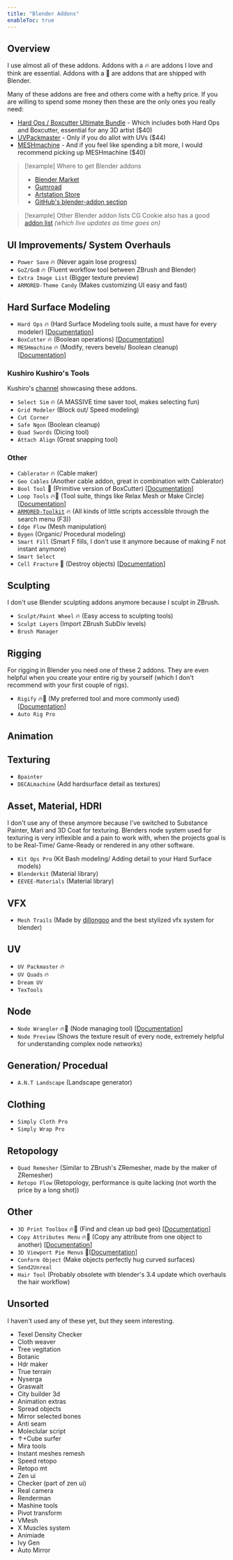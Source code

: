 ```yaml
---
title: "Blender Addons"
enableToc: true
---
```

## Overview
I use almost all of these addons. Addons with a 🔥 are addons I love and think are essential. Addons with a 🧱 are addons that are shipped with Blender.

Many of these addons are free and others come with a hefty price. If you are willing to spend some money then these are the only ones you really need:

- [Hard Ops / Boxcutter Ultimate Bundle](https://www.artstation.com/marketplace/p/D7aM/hard-ops-boxcutter-ultimate-bundle) - Which includes both Hard Ops and Boxcutter, essential for any 3D artist ($40)
- [UVPackmaster](https://uvpackmaster.com/) - Only if you do allot with UVs ($44)
- [MESHmachine](https://machin3.gumroad.com/l/MESHmachine) - And if you feel like spending a bit more, I would recommend picking up MESHmachine ($40)

>[!example] Where to get Blender addons
>
>- [Blender Market](https://blendermarket.com/categories/scripts-and-addons)
>- [Gumroad](https://gumroad.com/discover)
>- [Artstation Store](https://www.artstation.com/marketplace/game-dev/resources)
>- [GitHub's blender-addon section](https://github.com/topics/blender-addon)

>[!example] Other Blender addon lists
CG Cookie also has a good [addon list](https://cgcookie.com/posts/the-ultimate-2022-guide-to-the-best-blender-add-ons) _(which live updates as time goes on)_

## UI Improvements/ System Overhauls
- `Power Save` 🔥 (Never again lose progress)
- `GoZ/GoB` 🔥 (Fluent workflow tool between ZBrush and Blender)
- `Extra Image List` (Bigger texture preview)
- `ARMORED-Theme Candy` (Makes customizing UI easy and fast)

## Hard Surface Modeling
- `Hard Ops` 🔥 (Hard Surface Modeling tools suite, a must have for every modeler) [[Documentation](https://hardops-manual.readthedocs.io/en/latest/)]
- `BoxCutter` 🔥 (Boolean operations) [[Documentation](https://boxcutter-manual.readthedocs.io/en/latest/)]
- `MESHmachine` 🔥 (Modify, revers bevels/ Boolean cleanup) [[Documentation](https://machin3.io/MESHmachine/docs/)]

### Kushiro Kushiro's Tools
Kushiro's [channel](https://www.youtube.com/@kushirokushiro2306/videos) showcasing these addons.
- `Select Sim` 🔥 (A MASSIVE time saver tool, makes selecting fun)
- `Grid Modeler` (Block out/ Speed modeling)
- `Cut Corner`
- `Safe Ngon` (Boolean cleanup)
- `Quad Swords` (Dicing tool)
- `Attach Align` (Great snapping tool)

### Other
- `Cablerator` 🔥 (Cable maker)
- `Geo Cables` (Another cable addon, great in combination with Cablerator)
- `Bool Tool` 🧱 (Primitive version of BoxCutter) [[Documentation](https://docs.blender.org/manual/en/latest/addons/object/bool_tools.html)]
- `Loop Tools` 🔥🧱 (Tool suite, things like Relax Mesh or Make Circle) [[Documentation](https://docs.blender.org/manual/en/latest/addons/mesh/looptools.html)]
- [`ARMORED-Toolkit`](https://github.com/ArmoredColony/ARMORED-Toolkit) 🔥 (All kinds of little scripts accessible through the search menu (F3))
- `Edge Flow` (Mesh manipulation)
- `Bygen` (Organic/ Procedural modeling)
- `Smart Fill` (Smart F fills, I don't use it anymore because of making F not instant anymore)
- `Smart Select`
- `Cell Fracture` 🧱 (Destroy objects) [[Documentation](https://docs.blender.org/manual/en/latest/addons/object/cell_fracture.html)]

## Sculpting
I don't use Blender sculpting addons anymore because I sculpt in ZBrush.

- `Sculpt/Paint Wheel` 🔥 (Easy access to sculpting tools)
- `Sculpt Layers` (Import ZBrush SubDiv levels)
- `Brush Manager`

## Rigging
For rigging in Blender you need one of these 2 addons. They are even helpful when you create your entire rig by yourself (which I don't recommend with your first couple of rigs).

- `Rigify` 🔥🧱 (My preferred tool and more commonly used) [[Documentation](https://docs.blender.org/manual/en/latest/addons/rigging/rigify/index.html)]
- `Auto Rig Pro`

## Animation

## Texturing
- `Bpainter`
- `DECALmachine` (Add hardsurface detail as textures)

## Asset, Material, HDRI
I don't use any of these anymore because I've switched to Substance Painter, Mari and 3D Coat for texturing. Blenders node system used for texturing is very inflexible and a pain to work with, when the projects goal is to be Real-Time/ Game-Ready or rendered in any other software.


- `Kit Ops Pro` (Kit Bash modeling/ Adding detail to your Hard Surface models)
- `Blenderkit` (Material library)
- `EEVEE-Materials` (Material library)

## VFX
- `Mesh Trails` (Made by [dillongoo](https://www.youtube.com/c/dillongoo/videos) and the best stylized vfx system for blender)

## UV
- `UV Packmaster` 🔥
- `UV Quads` 🔥
- `Dream UV`
- `TexTools`

## Node
- `Node Wrangler` 🔥🧱 (Node managing tool) [[Documentation](https://docs.blender.org/manual/en/latest/addons/node/node_wrangler.html)]
- `Node Preview` (Shows the texture result of every node, extremely helpful for understanding complex node networks)

## Generation/ Procedual
- `A.N.T Landscape` (Landscape generator)

## Clothing
- `Simply Cloth Pro`
- `Simply Wrap Pro`

## Retopology
- `Quad Remesher` (Similar to ZBrush's ZRemesher, made by the maker of ZRemesher)
- `Retopo Flow` (Retopology, performance is quite lacking (not worth the price by a long shot))

## Other
- `3D Print Toolbox` 🔥🧱 (Find and clean up bad geo) [[Documentation](https://docs.blender.org/manual/en/latest/addons/mesh/3d_print_toolbox.html)]
- `Copy Attributes Menu` 🔥🧱 (Copy any attribute from one object to another) [[Documentation](https://docs.blender.org/manual/en/latest/addons/interface/copy_attributes.html)]
- `3D Viewport Pie Menus` 🧱[[Documentation](https://docs.blender.org/manual/en/latest/addons/interface/viewport_pies.html)]
- `Conform Object` (Make objects perfectly hug curved surfaces)
- `Send2Unreal`
- `Hair Tool` (Probably obsolete with blender's 3.4 update which overhauls the hair workflow)

## Unsorted
I haven't used any of these yet, but they seem interesting.

- Texel Density Checker
- Cloth weaver
- Tree vegitation
- Botanic
- Hdr maker
- True terrain
- Nyserga
- Graswalt
- City builder 3d
- Animation extras
- Spread objects
- Mirror selected bones
- Anti seam
- Moleclular script
- ↑+Cube surfer
- Mira tools
- Instant meshes remesh
- Speed retopo
- Retopo mt
- Zen ui
- Checker (part of zen ui)
- Real camera
- Renderman
- Mashine tools
- Pivot transform
- VMesh
- X Muscles system
- Animiade
- Ivy Gen
- Auto Mirror